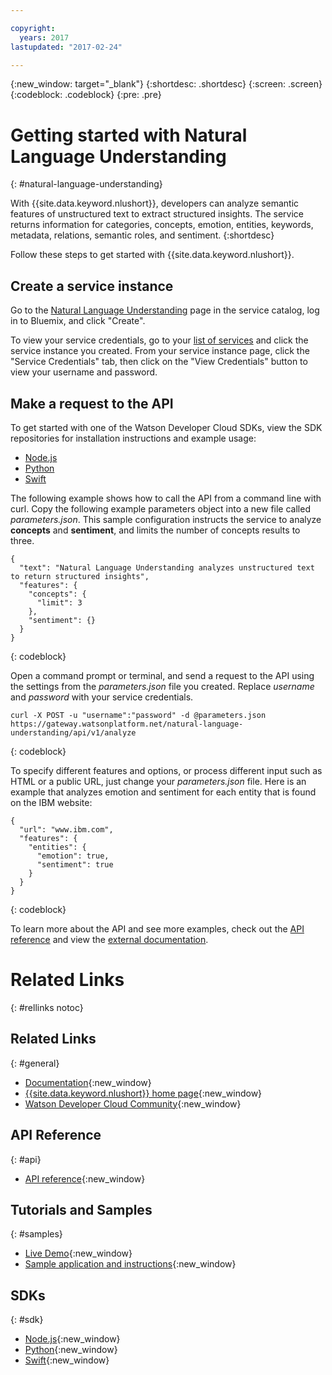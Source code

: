 ```yaml
---

copyright:
  years: 2017
lastupdated: "2017-02-24"

---
```


{:new_window: target="_blank"}
{:shortdesc: .shortdesc}
{:screen: .screen}
{:codeblock: .codeblock}
{:pre: .pre}

# Getting started with Natural Language Understanding
{: #natural-language-understanding}

With {{site.data.keyword.nlushort}}, developers can analyze semantic features of
unstructured text to extract structured insights. The service returns information
for categories, concepts, emotion, entities, keywords, metadata, relations,
semantic roles, and sentiment.
{:shortdesc}

Follow these steps to get started with {{site.data.keyword.nlushort}}.


## Create a service instance

Go to the [Natural Language Understanding](https://bluemix.net/catalog/services/natural-language-understanding) page in the service catalog, log in to Bluemix, and click "Create".

To view your service credentials, go to your [list of services](https://console.ng.bluemix.net/dashboard/services/) and click the service instance you created. From your service instance page, click the "Service Credentials" tab, then click on the "View Credentials" button to view your username and password.

## Make a request to the API

To get started with one of the Watson Developer Cloud SDKs, view the SDK repositories for installation instructions and example usage:

* [Node.js](https://github.com/watson-developer-cloud/node-sdk)
* [Python](https://github.com/watson-developer-cloud/python-sdk)
* [Swift](https://github.com/watson-developer-cloud/swift-sdk)

The following example shows how to call the API from a command line with curl. Copy the following example parameters object into a new file called *parameters.json*. This sample configuration instructs the service to analyze **concepts** and **sentiment**, and limits the number of concepts results to three.

```
{
  "text": "Natural Language Understanding analyzes unstructured text to return structured insights",
  "features": {
    "concepts": {
      "limit": 3
    },
    "sentiment": {}
  }
}
```
{: codeblock}

Open a command prompt or terminal, and send a request to the API using the settings from the *parameters.json* file you created. Replace *username* and *password* with your service credentials.

```
curl -X POST -u "username":"password" -d @parameters.json https://gateway.watsonplatform.net/natural-language-understanding/api/v1/analyze
```
{: codeblock}

To specify different features and options, or process different input such as HTML or a public URL, just change your
*parameters.json* file. Here is an example that analyzes emotion and sentiment for each entity that is found on the IBM website:

```
{
  "url": "www.ibm.com",
  "features": {
    "entities": {
      "emotion": true,
      "sentiment": true
    }
  }
}
```
{: codeblock}

To learn more about the API and see more examples, check out the [API reference](https://www.ibm.com/watson/developercloud/natural-language-understanding/api/v1/) and view the [external documentation](https://www.ibm.com/watson/developercloud/doc/natural-language-understanding/).


# Related Links
{: #rellinks notoc}

## Related Links
{: #general}
* [Documentation](https://www.ibm.com/watson/developercloud/doc/natural-language-understanding){:new_window}
* [{{site.data.keyword.nlushort}} home page](https://www.ibm.com/watson/developercloud/natural-language-understanding.html){:new_window}
* [Watson Developer Cloud Community](https://developer.ibm.com/watson){:new_window}

## API Reference
{: #api}
* [API reference](https://www.ibm.com/watson/developercloud/natural-language-understanding/api/v1/){:new_window}

## Tutorials and Samples
{: #samples}
* [Live Demo](https://natural-language-understanding-demo.mybluemix.net){:new_window}
* [Sample application and instructions](https://github.com/watson-developer-cloud/natural-language-understanding-nodejs){:new_window}

## SDKs
{: #sdk}
* [Node.js](https://github.com/watson-developer-cloud/node-sdk){:new_window}
* [Python](https://github.com/watson-developer-cloud/python-sdk){:new_window}
* [Swift](https://github.com/watson-developer-cloud/swift-sdk){:new_window}

